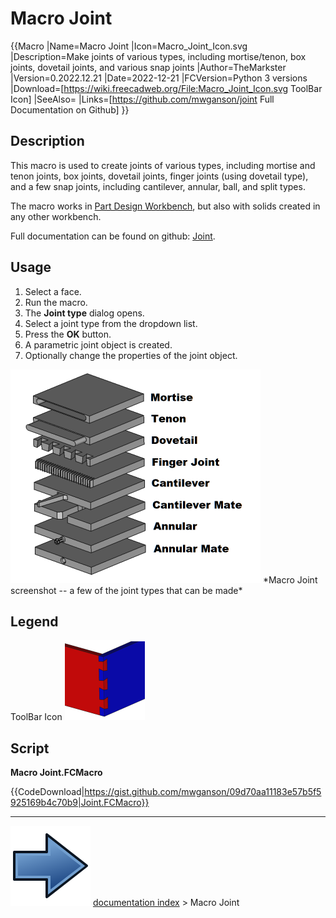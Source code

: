 # Macro Joint
{{Macro
|Name=Macro Joint
|Icon=Macro_Joint_Icon.svg
|Description=Make joints of various types, including mortise/tenon, box joints, dovetail joints, and various snap joints
|Author=TheMarkster
|Version=0.2022.12.21
|Date=2022-12-21
|FCVersion=Python 3 versions
|Download=[https://wiki.freecadweb.org/File:Macro_Joint_Icon.svg ToolBar Icon]
|SeeAlso=
|Links=[https://github.com/mwganson/joint Full Documentation on Github]
}}

## Description

This macro is used to create joints of various types, including mortise and tenon joints, box joints, dovetail joints, finger joints (using dovetail type), and a few snap joints, including cantilever, annular, ball, and split types.

The macro works in [Part Design Workbench](PartDesign_Workbench.md), but also with solids created in any other workbench.

Full documentation can be found on github: [Joint](https://github.com/mwganson/joint).

## Usage

1.  Select a face.
2.  Run the macro.
3.  The **Joint type** dialog opens.
4.  Select a joint type from the dropdown list.
5.  Press the **OK** button.
6.  A parametric joint object is created.
7.  Optionally change the properties of the joint object.

 <img alt="" src=images/Macro_joint_scr1.png  style="width:400px;">  
*Macro Joint screenshot -- a few of the joint types that can be made‎*

## Legend

 

ToolBar Icon  ![](images/Macro_Joint_Icon.svg ) 

## Script

 **Macro Joint.FCMacro**


{{CodeDownload|https://gist.github.com/mwganson/09d70aa11183e57b5f5925169b4c70b9|Joint.FCMacro}}



---
![](images/Button_right.svg) [documentation index](../README.md) > Macro Joint
